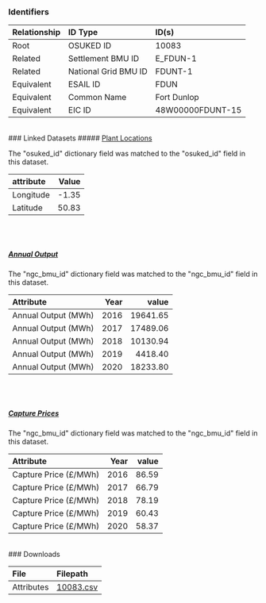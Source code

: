 ### Identifiers

| Relationship   | ID Type              | ID(s)            |
|:---------------|:---------------------|:-----------------|
| Root           | OSUKED ID            | 10083            |
| Related        | Settlement BMU ID    | E_FDUN-1         |
| Related        | National Grid BMU ID | FDUNT-1          |
| Equivalent     | ESAIL ID             | FDUN             |
| Equivalent     | Common Name          | Fort Dunlop      |
| Equivalent     | EIC ID               | 48W00000FDUNT-15 |

<br>
### Linked Datasets
##### <a href="https://osuked.github.io/Power-Station-Dictionary/datasets/plant-locations">Plant Locations</a>



The "osuked_id" dictionary field was matched to the "osuked_id" field in this dataset.

| attribute   |   Value |
|:------------|--------:|
| Longitude   |   -1.35 |
| Latitude    |   50.83 |

<br><br>
##### <a href="https://osuked.github.io/Power-Station-Dictionary/datasets/annual-output">Annual Output</a>



The "ngc_bmu_id" dictionary field was matched to the "ngc_bmu_id" field in this dataset.

| Attribute           |   Year |    value |
|:--------------------|-------:|---------:|
| Annual Output (MWh) |   2016 | 19641.65 |
| Annual Output (MWh) |   2017 | 17489.06 |
| Annual Output (MWh) |   2018 | 10130.94 |
| Annual Output (MWh) |   2019 |  4418.40 |
| Annual Output (MWh) |   2020 | 18233.80 |

<br><br>
##### <a href="https://osuked.github.io/Power-Station-Dictionary/datasets/capture-prices">Capture Prices</a>



The "ngc_bmu_id" dictionary field was matched to the "ngc_bmu_id" field in this dataset.

| Attribute             |   Year |   value |
|:----------------------|-------:|--------:|
| Capture Price (£/MWh) |   2016 |   86.59 |
| Capture Price (£/MWh) |   2017 |   66.79 |
| Capture Price (£/MWh) |   2018 |   78.19 |
| Capture Price (£/MWh) |   2019 |   60.43 |
| Capture Price (£/MWh) |   2020 |   58.37 |


<br>
### Downloads


| File       | Filepath                                                                              |
|:-----------|:--------------------------------------------------------------------------------------|
| Attributes | [10083.csv](https://osuked.github.io/Power-Station-Dictionary/object_attrs/10083.csv) |
